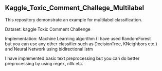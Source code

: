 ## Kaggle_Toxic_Comment_Challege_Multilabel

This repository demonstrate an example for multilabel classification.

Dataset: kaggle Toxic Comment Challenge

Implementation: Machine Learning algorithm (I have used RandomForest but you can use any other classifier such as DecisionTree, KNeighbors etc.) and Neural Network using bidirectional lstm 

I have implemented basic text preprocessing but you can do better preprocessing by using regex, ntlk etc.
